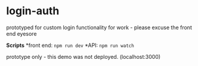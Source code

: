 # login-auth

prototyped for custom login functionality for work - please excuse the front end eyesore

**Scripts**
*front end: `npm run dev`
*API: `npm run watch`

prototype only - this demo was not deployed. (localhost:3000)
